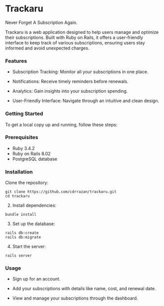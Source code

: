 # Trackaru

Never Forget A Subscription Again.

Trackaru is a web application designed to help users manage and optimize their
subscriptions. Built with Ruby on Rails, it offers a user-friendly interface to
keep track of various subscriptions, ensuring users stay informed and avoid
unexpected charges.

### Features

- Subscription Tracking: Monitor all your subscriptions in one place.

- Notifications: Receive timely reminders before renewals.

- Analytics: Gain insights into your subscription spending.

- User-Friendly Interface: Navigate through an intuitive and clean design.

### Getting Started

To get a local copy up and running, follow these steps:

### Prerequisites

- Ruby 3.4.2
- Ruby on Rails 8.02
- PostgreSQL database

### Installation

Clone the repository:

```
git clone https://github.com/cdrrazan/trackaru.git
cd trackaru
```

2. Install dependencies:

```
bundle install
```

3. Set up the database:

```
rails db:create
rails db:migrate
```

4. Start the server:

```
rails server
```

### Usage

- Sign up for an account.

- Add your subscriptions with details like name, cost, and renewal date.

- View and manage your subscriptions through the dashboard.
